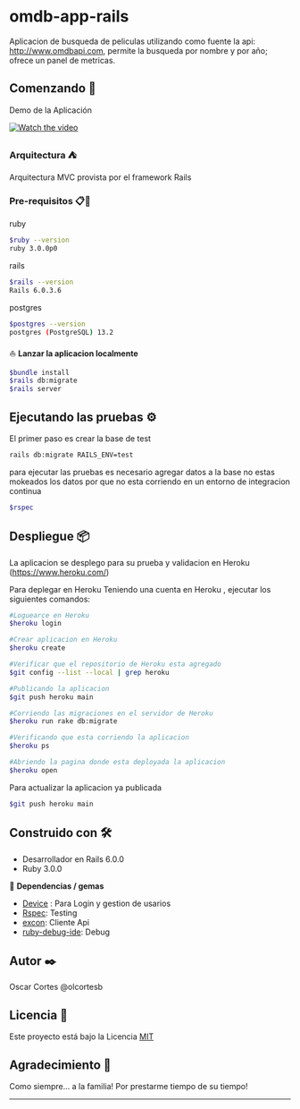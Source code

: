 # omdb-app-rails

Aplicacion de busqueda de peliculas utilizando como fuente la api: http://www.omdbapi.com, permite la busqueda por nombre y por año; 
ofrece un panel de metricas.

## Comenzando 🚀

Demo de la Aplicación



[![Watch the video](https://img.youtube.com/vi/eWz2GJKQKGc/3.jpg)](https://youtu.be/j1mOr7-5sJM)



### Arquitectura ⛺

Arquitectura MVC provista por el framework Rails

### Pre-requisitos 📋🔧

ruby
``` bash
$ruby --version
ruby 3.0.0p0
```

rails
``` bash
$rails --version
Rails 6.0.3.6
```
postgres
``` bash
$postgres --version
postgres (PostgreSQL) 13.2
```

⛵ **Lanzar la aplicacion localmente** 
``` bash
$bundle install
$rails db:migrate
$rails server
```

## Ejecutando las pruebas ⚙️

El primer paso es crear la base de test

``` bash
rails db:migrate RAILS_ENV=test
```

para ejecutar las pruebas es necesario agregar datos a la base
no estas mokeados los datos por que no esta corriendo en un entorno de integracion continua

``` bash
$rspec
```


## Despliegue 📦

La aplicacion se desplego para su prueba y validacion en Heroku (https://www.heroku.com/)

Para deplegar en Heroku Teniendo una cuenta en Heroku , ejecutar los siguientes comandos:
``` bash
#Loguearce en Heroku
$heroku login

#Crear aplicacion en Heroku
$heroku create

#Verificar que el repositorio de Heroku esta agregado
$git config --list --local | grep heroku

#Publicando la aplicacion
$git push heroku main

#Corriendo las migraciones en el servidor de Heroku
$heroku run rake db:migrate

#Verificando que esta corriendo la aplicacion
$heroku ps

#Abriendo la pagina donde esta deployada la aplicacion
$heroku open

```
Para actualizar la aplicacion ya publicada
``` bash
$git push heroku main

```

## Construido con 🛠️

- Desarrollador en Rails 6.0.0
- Ruby 3.0.0

💎  **Dependencias / gemas**

- [Device](https://rubygems.org/gems/devise/versions/4.2.0?locale=es) : Para Login y gestion de usarios
- [Rspec](https://rubygems.org/gems/rspec): Testing
- [excon](https://rubygems.org/gems/excon): Cliente Api
- [ruby-debug-ide](https://rubygems.org/gems/ruby-debug-ide): Debug


## Autor ✒️

Oscar Cortes @olcortesb

## Licencia 📄

Este proyecto está bajo la Licencia [MIT](LICENSE)

## Agradecimiento 🎁

Como siempre... a la familia!
Por prestarme tiempo de su tiempo!

---